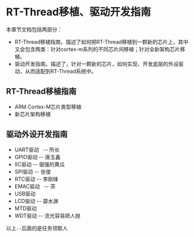 # RT-Thread移植、驱动开发指南

本章节文档包括两部分：

* RT-Thread移植指南。描述了如何把RT-Thread移植到一颗新的芯片上，其中又会包含两类：针对cortex-m系列的不同芯片间移植；针对全新架构芯片移植。
* 驱动开发指南。描述了，针对一颗新的芯片，如何实现、开发底层的外设驱动，从而适配到RT-Thread系统中。

## RT-Thread移植指南

* ARM Cortex-M芯片类型移植
* 新芯片架构移植

## 驱动外设开发指南

* UART驱动    -- 所长
* GPIO驱动    -- 唐玉鑫
* IIC驱动    -- 倔强的黄瓜
* SPI驱动    -- 张俊
* RTC驱动    -- 李刚锋
* EMAC驱动    -- 茶
* USB驱动
* LCD驱动    -- 碧水渊
* MTD驱动
* WDT驱动    -- 流光容易把人抛

以上`--`后面的是任务领取人
